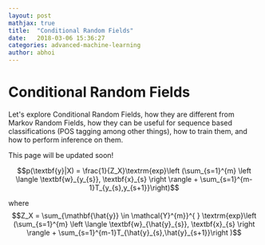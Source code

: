 ```yaml
---
layout: post
mathjax: true
title:  "Conditional Random Fields"
date:   2018-03-06 15:36:27
categories: advanced-machine-learning
author: abhoi
---
```


# **Conditional Random Fields**

Let's explore Conditional Random Fields, how they are different from Markov Random Fields, how they can be useful for sequence based classifications (POS tagging among other things), how to train them, and how to perform inference on them.

This page will be updated soon!

$$p(\textbf{y}|X) = \frac{1}{Z_X}\textrm{exp}\left (\sum_{s=1}^{m} \left \langle \textbf{w}_{y_{s}}, \textbf{x}_{s} \right \rangle + \sum_{s=1}^{m-1}T_{y_{s},y_{s+1}}\right)$$

where $$Z_X = \sum_{\mathbf{\hat{y}} \in \mathcal{Y}^{m}}^{ } \textrm{exp}\left (\sum_{s=1}^{m} \left \langle \textbf{w}_{\hat{y}_{s}}, \textbf{x}_{s} \right \rangle + \sum_{s=1}^{m-1}T_{\hat{y}_{s},\hat{y}_{s+1}}\right )$$
